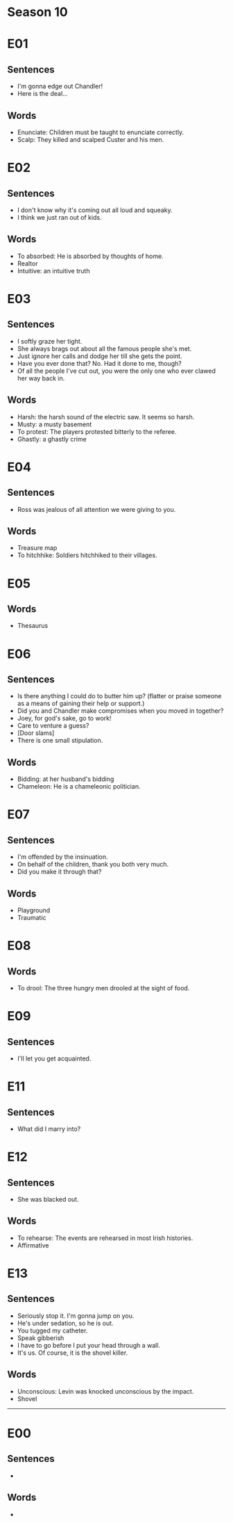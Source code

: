 # Season 10

# E01

## Sentences

- I'm gonna edge out Chandler!
- Here is the deal...

## Words

- Enunciate: Children must be taught to enunciate correctly.
- Scalp: They killed and scalped Custer and his men.

# E02

## Sentences

- I don't know why it's coming out all loud and squeaky.
- I think we just ran out of kids.

## Words

- To absorbed: He is absorbed by thoughts of home.
- Realtor
- Intuitive: an intuitive truth

# E03

## Sentences

- I softly graze her tight.
- She always brags out about all the famous people she's met.
- Just ignore her calls and dodge her till she gets the point.
- Have you ever done that? No. Had it done to me, though?
- Of all the people I've cut out, you were the only one who ever clawed her way back in.

## Words

- Harsh: the harsh sound of the electric saw. It seems so harsh.
- Musty: a musty basement
- To protest: The players protested bitterly to the referee.
- Ghastly: a ghastly crime

# E04

## Sentences

- Ross was jealous of all attention we were giving to you.

## Words

- Treasure map
- To hitchhike: Soldiers hitchhiked to their villages.

# E05

## Words

- Thesaurus

# E06

## Sentences

- Is there anything I could do to butter him up? (flatter or praise someone as a means of gaining their help or support.)
- Did you and Chandler make compromises when you moved in together?
- Joey, for god's sake, go to work!
- Care to venture a guess?
- [Door slams]
- There is one small stipulation.

## Words

- Bidding: at her husband's bidding
- Chameleon: He is a chameleonic politician.

# E07

## Sentences

- I'm offended by the insinuation.
- On behalf of the children, thank you both very much.
- Did you make it through that?

## Words

- Playground
- Traumatic

# E08

## Words

- To drool: The three hungry men drooled at the sight of food.

# E09

## Sentences

- I'll let you get acquainted.

# E11

## Sentences

- What did I marry into?

# E12

## Sentences

- She was blacked out.

## Words

- To rehearse: The events are rehearsed in most Irish histories.
- Affirmative

# E13

## Sentences

- Seriously stop it. I'm gonna jump on you.
- He's under sedation, so he is out.
- You tugged my catheter.
- Speak gibberish
- I have to go before I put your head through a wall.
- It's us. Of course, it is the shovel killer.

## Words

- Unconscious: Levin was knocked unconscious by the impact.
- Shovel

---

# E00

## Sentences

- 

## Words

-